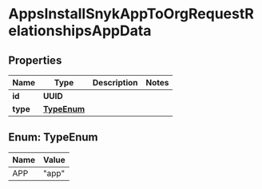 

# AppsInstallSnykAppToOrgRequestRelationshipsAppData


## Properties

| Name | Type | Description | Notes |
|------------ | ------------- | ------------- | -------------|
|**id** | **UUID** |  |  |
|**type** | [**TypeEnum**](#TypeEnum) |  |  |



## Enum: TypeEnum

| Name | Value |
|---- | -----|
| APP | &quot;app&quot; |



